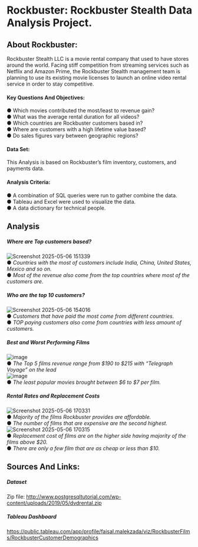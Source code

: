 # Rockbuster: Rockbuster Stealth Data Analysis Project.

## About Rockbuster:
Rockbuster Stealth LLC is a movie rental company that used to have stores around the world. Facing stiff competition from streaming services such as Netflix and Amazon Prime, the Rockbuster Stealth management team is planning to use its existing movie licenses to launch an online video rental service in order to stay competitive.

#### Key Questions And Objectives:
● Which movies contributed the most/least to revenue gain?  
● What was the average rental duration for all videos?  
● Which countries are Rockbuster customers based in?  
● Where are customers with a high lifetime value based?  
● Do sales figures vary between geographic regions?

#### Data Set:
This Analysis is based on Rockbuster’s film inventory, customers, and payments data.  

#### Analysis Criteria:
● A combination of SQL queries were run to gather combine the data.  
● Tableau and Excel were used to visualize the data.  
● A data dictionary for technical people.  

## Analysis
##### Where are Top customers based?
![Screenshot 2025-05-06 151339](https://github.com/user-attachments/assets/db789552-1657-47f3-805a-65c7bbbc8147)  
● _Countries with the most of customers include India, China, United States, Mexico and so on._  
● _Most of the revenue also come from the top countries where most of the customers are._

##### Who are the top 10 customers?
![Screenshot 2025-05-06 154016](https://github.com/user-attachments/assets/6271d864-3fd9-4910-8711-166af716aa70)  
● _Customers that have paid the most come from different countries._  
● _TOP paying customers also come from countries with less amount of customers._

##### Best and Worst Performing Films
![image](https://github.com/user-attachments/assets/4049c97b-b1d6-4230-8135-1ecffcf17043)  
● _The Top 5 films revenue range from $190 to $215 with “Telegraph Voyage” on the lead_  
![image](https://github.com/user-attachments/assets/b9cd408e-cf31-4509-b82e-a2028e18005f)  
● _The least popular movies brought between $6 to $7 per film._

##### Rental Rates and Replacement Costs
![Screenshot 2025-05-06 170331](https://github.com/user-attachments/assets/a7283e07-4018-41f8-b057-678df826eeda)  
● _Majority of the films Rockbuster provides are affordable._  
● _The number of films that are expensive are the second highest._
![Screenshot 2025-05-06 170315](https://github.com/user-attachments/assets/6cc833a7-0c93-411e-8414-f096a5749e0c)  
● _Replacement cost of films are on the higher side having majority of the films above $20._  
● _There are only a few film that are as cheap or less than $10._


## Sources And Links:
##### Dataset
Zip file: http://www.postgresqltutorial.com/wp-content/uploads/2019/05/dvdrental.zip
##### Tableau Dashboard
https://public.tableau.com/app/profile/faisal.malekzada/viz/RockbusterFilms/RockbusterCustomerDemographics
